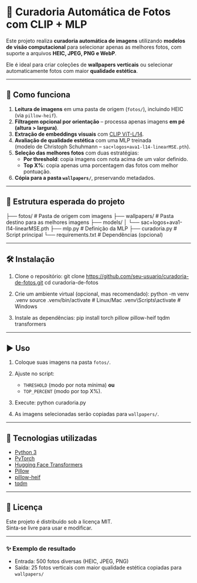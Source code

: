 # 📸 Curadoria Automática de Fotos com CLIP + MLP

Este projeto realiza **curadoria automática de imagens** utilizando **modelos de visão computacional** para selecionar apenas as melhores fotos, com suporte a arquivos **HEIC, JPEG, PNG e WebP**.  

Ele é ideal para criar coleções de **wallpapers verticais** ou selecionar automaticamente fotos com maior **qualidade estética**.

---

## 🚀 Como funciona

1. **Leitura de imagens** em uma pasta de origem (`fotos/`), incluindo HEIC (via `pillow-heif`).  
2. **Filtragem opcional por orientação** – processa apenas imagens **em pé (altura > largura)**.  
3. **Extração de embeddings visuais** com [CLIP ViT-L/14](https://huggingface.co/openai/clip-vit-large-patch14).  
4. **Avaliação de qualidade estética** com uma MLP treinada  
   (modelo de Christoph Schuhmann – `sac+logos+ava1-l14-linearMSE.pth`).  
5. **Seleção das melhores fotos** com duas estratégias:  
   - **Por threshold**: copia imagens com nota acima de um valor definido.  
   - **Top X%**: copia apenas uma porcentagem das fotos com melhor pontuação.  
6. **Cópia para a pasta `wallpapers/`**, preservando metadados.  

---

## 📂 Estrutura esperada do projeto

├── fotos/ # Pasta de origem com imagens
├── wallpapers/ # Pasta destino para as melhores imagens
├── models/
│ └── sac+logos+ava1-l14-linearMSE.pth
├── mlp.py # Definição da MLP
├── curadoria.py # Script principal
└── requirements.txt # Dependências (opcional)


---

## 🛠️ Instalação

1. Clone o repositório:
git clone https://github.com/seu-usuario/curadoria-de-fotos.git
cd curadoria-de-fotos


2. Crie um ambiente virtual (opcional, mas recomendado):
python -m venv .venv
source .venv/bin/activate # Linux/Mac
.venv\Scripts\activate # Windows


3. Instale as dependências:
pip install torch pillow pillow-heif tqdm transformers

---

## ▶️ Uso

1. Coloque suas imagens na pasta `fotos/`.  
2. Ajuste no script:
   - `THRESHOLD` (modo por nota mínima) **ou**
   - `TOP_PERCENT` (modo por top X%).  
3. Execute:
python curadoria.py

4. As imagens selecionadas serão copiadas para `wallpapers/`.

---

## 🔹 Tecnologias utilizadas

- [Python 3](https://www.python.org/)  
- [PyTorch](https://pytorch.org/)  
- [Hugging Face Transformers](https://huggingface.co/docs/transformers/index)  
- [Pillow](https://pillow.readthedocs.io/)  
- [pillow-heif](https://pypi.org/project/pillow-heif/)  
- [tqdm](https://tqdm.github.io/)  

---

## 📜 Licença

Este projeto é distribuído sob a licença MIT.  
Sinta-se livre para usar e modificar.

---

### ✨ Exemplo de resultado

- Entrada: 500 fotos diversas (HEIC, JPEG, PNG)  
- Saída: 25 fotos verticais com maior qualidade estética copiadas para `wallpapers/`  